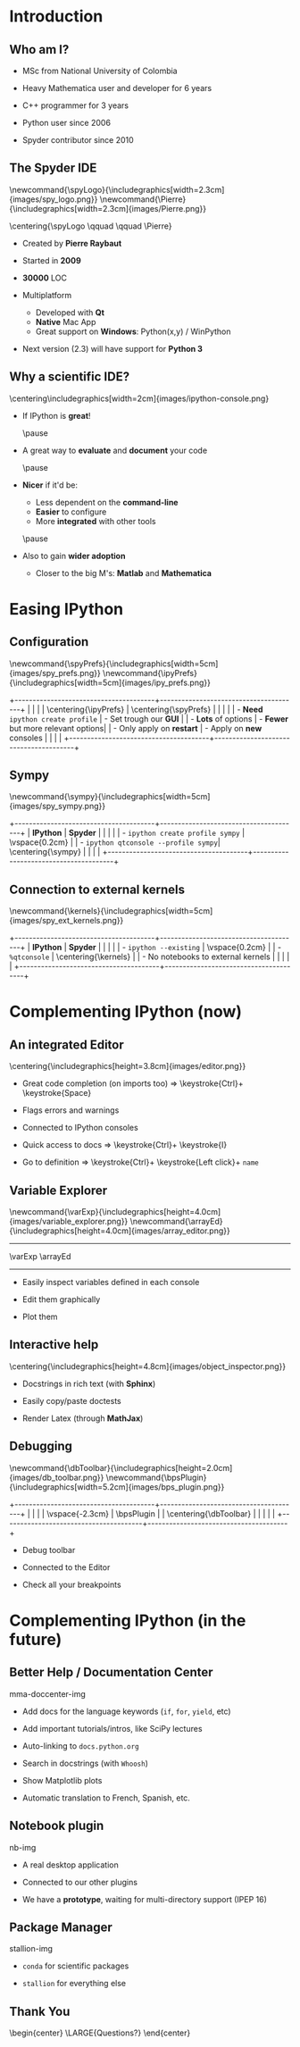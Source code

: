 <!-- -*- mode: markdown; mode: flyspell; mode: auto-fill -*- -->

# Introduction

## Who am I?

* MSc from National University of Colombia

* Heavy Mathematica user and developer for 6 years

* C++ programmer for 3 years

* Python user since 2006

* Spyder contributor since 2010


## The Spyder IDE

\newcommand{\spyLogo}{\includegraphics[width=2.3cm]{images/spy_logo.png}}
\newcommand{\Pierre}{\includegraphics[width=2.3cm]{images/Pierre.png}}

\centering{\spyLogo \qquad \qquad \Pierre}

* Created by **Pierre Raybaut**

* Started in **2009**

* **30000** LOC

* Multiplatform
    
    - Developed with **Qt**
    - **Native** Mac App
    - Great support on **Windows**: Python(x,y) / WinPython

* Next version (2.3) will have support for **Python 3**


## Why a scientific IDE?

\centering\includegraphics[width=2cm]{images/ipython-console.png}

<!-- IPython has been the **traditional** entry point to the Python Scientific
    Stack -->

* If IPython is **great**!

    \pause

* A great way to **evaluate** and **document** your code

    \pause

* **Nicer** if it'd be:
    
    - Less dependent on the **command-line**
    - **Easier** to configure
    - More **integrated** with other tools
      
    \pause
     
* Also to gain **wider adoption**

    - Closer to the big M's: **Matlab** and **Mathematica**

<!-- ----------------------------------------------- -->

# Easing IPython

## Configuration

\newcommand{\spyPrefs}{\includegraphics[width=5cm]{images/spy_prefs.png}}
\newcommand{\ipyPrefs}{\includegraphics[width=5cm]{images/ipy_prefs.png}}

+---------------------------------------+---------------------------------------+
|                                       |                                       |
|  \centering{\ipyPrefs}                |  \centering{\spyPrefs}                |
|                                       |                                       |
|  - **Need** `ipython create profile`  |  - Set trough our **GUI**             |
|  - **Lots** of options                |  - **Fewer** but more relevant options|
|  - Only apply on **restart**          |  - Apply on **new** consoles          |
|                                       |                                       |
+---------------------------------------+---------------------------------------+


## Sympy

\newcommand{\sympy}{\includegraphics[width=5cm]{images/spy_sympy.png}}

+---------------------------------------+---------------------------------------+
|  **IPython**                          |  **Spyder**                           |
|                                       |                                       |
|  - `ipython create profile sympy`     |  \vspace{0.2cm}                       |
|  - `ipython qtconsole --profile sympy`|  \centering{\sympy}                   |
|                                       |                                       |
+---------------------------------------+---------------------------------------+


## Connection to external kernels

\newcommand{\kernels}{\includegraphics[width=5cm]{images/spy_ext_kernels.png}}

+---------------------------------------+---------------------------------------+
|  **IPython**                          |  **Spyder**                           |
|                                       |                                       |
|  - `ipython --existing`               |  \vspace{0.2cm}                       |
|  - `%qtconsole`                       |  \centering{\kernels}                 |
|  - No notebooks to external kernels   |                                       |
|                                       |                                       |
+---------------------------------------+---------------------------------------+


<!-- ----------------------------------------------- -->

# Complementing IPython (now)

## An integrated Editor

\centering{\includegraphics[height=3.8cm]{images/editor.png}}

* Great code completion (on imports too) $\Longrightarrow$ \keystroke{Ctrl}+ \keystroke{Space}

* Flags errors and warnings

* Connected to IPython consoles

* Quick access to docs  $\Longrightarrow$ \keystroke{Ctrl}+ \keystroke{I}

* Go to definition $\Longrightarrow$ \keystroke{Ctrl}+ \keystroke{Left click}+ `name`


## Variable Explorer

\newcommand{\varExp}{\includegraphics[height=4.0cm]{images/variable_explorer.png}}
\newcommand{\arrayEd}{\includegraphics[height=4.0cm]{images/array_editor.png}}

------- --------
\varExp \arrayEd
------- --------

* Easily inspect variables defined in each console

* Edit them graphically

* Plot them


## Interactive help

\centering{\includegraphics[height=4.8cm]{images/object_inspector.png}}

* Docstrings in rich text (with **Sphinx**)

* Easily copy/paste doctests

* Render Latex (through **MathJax**)


## Debugging

\newcommand{\dbToolbar}{\includegraphics[height=2.0cm]{images/db_toolbar.png}}
\newcommand{\bpsPlugin}{\includegraphics[width=5.2cm]{images/bps_plugin.png}}

+---------------------------------------+---------------------------------------+
|                                       |                                       |
|  \vspace{-2.3cm}                      |  \bpsPlugin                           |
|  \centering{\dbToolbar}               |                                       |
|                                       |                                       |
+---------------------------------------+---------------------------------------+

* Debug toolbar

* Connected to the Editor

* Check all your breakpoints


<!-- ----------------------------------------------- -->

# Complementing IPython (in the future)

## Better Help / Documentation Center

mma-doccenter-img

* Add docs for the language keywords (`if`, `for`, `yield`, etc)

* Add important tutorials/intros, like SciPy lectures

* Auto-linking to `docs.python.org`

* Search in docstrings (with `Whoosh`)

* Show Matplotlib plots

* Automatic translation to French, Spanish, etc.


## Notebook plugin

nb-img

* A real desktop application

* Connected to our other plugins

* We have a **prototype**, waiting for multi-directory support (IPEP 16)


## Package Manager

stallion-img

* `conda` for scientific packages

* `stallion` for everything else


## Thank You

\begin{center}
\LARGE{Questions?}
\end{center}


<!-- Local IspellDict: english -->


<!--  LocalWords:  Raybaut LocalWords Spyder IPython Multiplatform IDE LOC png
-->
<!--  LocalWords:  Mathematica WinPython Matlab ipython includegraphics Sympy
 -->
<!--  LocalWords:  newcommand spyLogo qquad spyPrefs ipyPrefs ipy prefs sympy
 -->
<!--  LocalWords:  varExp arrayEd qtconsole vspace Longrightarrow Ctrl MathJax
 -->
<!--  LocalWords:  Docstrings doctests dbToolbar bpsPlugin SciPy docstrings
 -->
<!--  LocalWords:  Matplotlib conda
 -->
